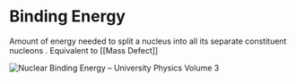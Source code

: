 # Binding Energy
Amount of energy needed to split a nucleus into all its separate constituent nucleons . Equivalent to  [[Mass Defect]]

![Nuclear Binding Energy – University Physics Volume 3](https://imgr.search.brave.com/Hkec6Qw3iO422QVPuyDcCesIZqEGlKOvvsDkshfvWR8/fit/650/231/ce/1/aHR0cHM6Ly9vcGVu/dGV4dGJjLmNhL3Vu/aXZlcnNpdHlwaHlz/aWNzdjNvcGVuc3Rh/eC93cC1jb250ZW50/L3VwbG9hZHMvc2l0/ZXMvMjczLzIwMTkv/MDcvQ05YX1VQaHlz/aWNzXzQzXzAyX0Jp/bmRFbmVyZ3ktMS5q/cGc)